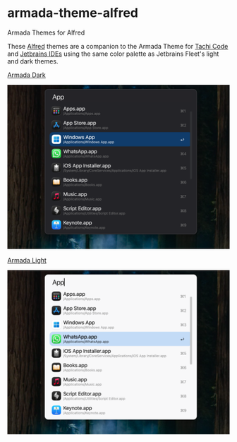 # armada-theme-alfred
Armada Themes for Alfred

These [Alfred](https://www.alfredapp.com/) themes are a companion to the Armada Theme for [Tachi Code](https://tachicode.com) and [Jetbrains IDEs](https://plugins.jetbrains.com/plugin/26844-armada-theme) using the same color palette as Jetbrains Fleet's light and dark themes.

[Armada Dark](Armada%20Dark.alfredappearance)

![Armada Dark](Armada%20Dark.png)

[Armada Light](Armada%20Light.alfredappearance)

![Armada Light](Armada%20Light.png)
